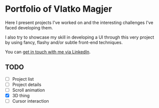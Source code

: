 # Portfolio of Vlatko Magjer

Here I present projects I've worked on and the interesting challenges I've faced developing them.

I also try to showcase my skill in developing a UI through this very project by using fancy, flashy and/or subtle front-end techniques.

You can [get in touch with me via LinkedIn](https://www.linkedin.com/in/vlatko-magjer/).

## TODO

- [ ] Project list
- [ ] Project details
- [ ] Scroll animation
- [x] 3D thing
- [ ] Cursor interaction

